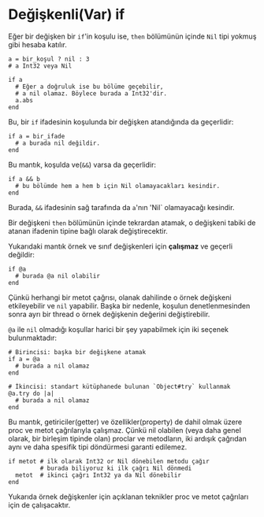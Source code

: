# Değişkenli(Var) if

Eğer bir değişken bir `if`'in koşulu ise, `then` bölümünün içinde `Nil` tipi
yokmuş gibi hesaba katılır.

```crystal
a = bir_koşul ? nil : 3
# a Int32 veya Nil

if a
  # Eğer a doğruluk ise bu bölüme geçebilir,
  # a nil olamaz. Böylece burada a Int32'dir.
  a.abs
end
```

Bu, bir `if` ifadesinin koşulunda bir değişken atandığında da geçerlidir:

```crystal
if a = bir_ifade
  # a burada nil değildir.
end
```

Bu mantık, koşulda ve(`&&`) varsa da geçerlidir:

```crystal
if a && b
  # bu bölümde hem a hem b için Nil olamayacakları kesindir.
end
```

Burada, `&&` ifadesinin sağ tarafında da `a`'nın 'Nil` olamayacağı kesindir.

Bir değişkeni `then` bölümünün içinde tekrardan atamak, o değişkeni tabiki de atanan ifadenin tipine bağlı olarak değiştirecektir.

Yukarıdaki mantık örnek ve sınıf değişkenleri için **çalışmaz** ve geçerli değildir:

```crystal
if @a
  # burada @a nil olabilir
end
```

Çünkü herhangi bir metot çağrısı, olanak dahilinde o örnek değişkeni etkileyebilir ve `nil` yapabilir. Başka bir nedenle, koşulun denetlenmesinden sonra ayrı bir thread o örnek değişkenin değerini değiştirebilir.

`@a` ile `nil` olmadığı koşullar harici bir şey yapabilmek için iki seçenek bulunmaktadır:

```crystal
# Birincisi: başka bir değişkene atamak
if a = @a
  # burada a nil olamaz
end

# İkincisi: standart kütüphanede bulunan `Object#try` kullanmak
@a.try do |a|
  # burada a nil olamaz
end
```

Bu mantık, getiriciler(getter) ve özellikler(property) de dahil olmak üzere proc ve metot çağrılarıyla çalışmaz. Çünkü nil olabilen (veya daha genel olarak, bir birleşim tipinde olan) proclar ve metodların, iki ardışık çağrıdan aynı ve daha spesifik tipi döndürmesi garanti edilemez.

```crystal
if metot # ilk olarak Int32 or Nil dönebilen metodu çağır
         # burada biliyoruz ki ilk çağrı Nil dönmedi
  metot  # ikinci çağrı Int32 ya da Nil dönebilir
end
```

Yukarıda örnek değişkenler için açıklanan teknikler proc ve metot çağrıları için de çalışacaktır.

